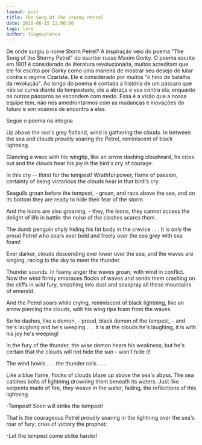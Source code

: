 ```yaml
---
layout: post
title: The Song Of The Stormy Petrel
date: 2018-08-15 22:00:00
tags: lore
author: tiagovalenca
---
```




De onde surgiu o nome Storm Petrel? A inspiração veio do poema "The Song of the Stormy Petrel" do escritor russo Maxim Gorky. O poema escrito em 1901 é considerado de literatura revolucionária, muitos acreditam que ele foi escrito por Gorky como uma maneira de mostrar seu desejo de lutar contra o regime Czarista. Ele é considerado por muitos "o hino de batalha da revolução". Ao longo do poema é contada a história de um pássaro que não se curva diante da tempestade, ele a abraça e voa contra ela, enquanto os outros pássaros se escondem com medo. Essa é a visão que a nossa equipe tem, não nos amedrontarmos com as mudanças e inovações do futuro e sim voamos de encontro a elas.

<p>Segue o poema na integra:</p>
<p> Up above the sea's grey flatland, wind is gathering the clouds. In between the sea and clouds proudly soaring the Petrel, reminiscent of black lightning.</p>
  <p>Glancing a wave with his wingtip, like an arrow dashing cloudward, he cries out and the clouds hear his joy in the bird's cry of courage.</p>
  <p>In this cry -- thirst for the tempest! Wrathful power, flame of passion, certainty of being victorious the clouds hear in that bird's cry.</p>
  <p>Seagulls groan before the tempest, - groan, and race above the sea, and on its bottom they are ready to hide their fear of the storm.</p>
  <p>And the loons are also groaning, - they, the loons, they cannot access the delight of life in battle: the noise of the clashes scares them.</p>
  <p>The dumb penguin shyly hiding his fat body in the crevice . . . It is only the proud Petrel who soars ever bold and freely over the sea grey with sea foam!</p>
  <p>Ever darker, clouds descending ever lower over the sea, and the waves are singing, racing to the sky to meet the thunder.</p>
  <p>Thunder sounds. In foamy anger the waves groan, with wind in conflict. Now the wind firmly embraces flocks of waves and sends them crashing on the cliffs in wild fury, smashing into dust and seaspray all these mountains of emerald.</p>
  <p>And the Petrel soars while crying, reminiscent of black lightning, like an arrow piercing the clouds, with his wing rips foam from the waves.</p>
  <p>So he dashes, like a demon, - proud, black demon of the tempest, - and he's laughing and he's weeping . . . it is at the clouds he's laughing, it is with his joy he's weeping!</p>
  <p>In the fury of the thunder, the wise demon hears his weakness, but he's certain that the clouds will not hide the sun - won't hide it!</p>
  <p>The wind howls . . . the thunder rolls . . .</p>
  <p>Like a blue flame, flocks of clouds blaze up above the sea's abyss. The sea catches bolts of lightning drowning them beneath its waters. Just like serpents made of fire, they weave in the water, fading, the reflections of this lightning.</p>
  <p>-Tempest! Soon will strike the tempest!</p>
  <p>That is the courageous Petrel proudly soaring in the lightning over the sea's roar of fury; cries of victory the prophet:</p>
  <p>-Let the tempest come strike harder!</p>
